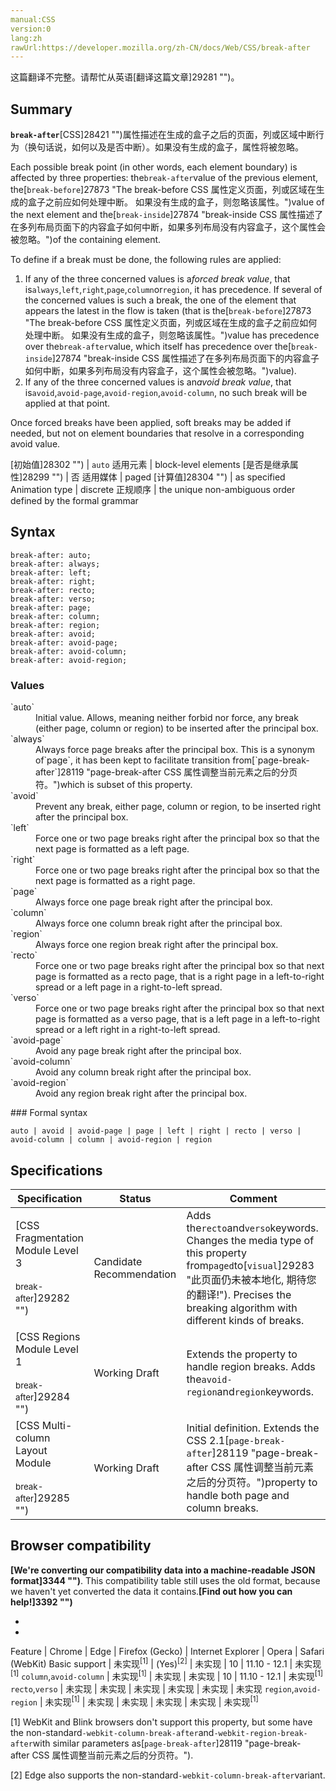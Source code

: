 ```yaml
---
manual:CSS
version:0
lang:zh
rawUrl:https://developer.mozilla.org/zh-CN/docs/Web/CSS/break-after
---
```




这篇翻译不完整。请帮忙从英语[翻译这篇文章]29281 "")。





## Summary<a name="Summary"></a>


**`break-after`**[CSS]28421 "")属性描述在生成的盒子之后的页面，列或区域中断行为（换句话说，如何以及是否中断）。如果没有生成的盒子，属性将被忽略。



Each possible break point (in other words, each element boundary) is affected by three properties: the`break-after`value of the previous element, the[`break-before`]27873 "The break-before CSS 属性定义页面，列或区域在生成的盒子之前应如何处理中断。 如果没有生成的盒子，则忽略该属性。")value of the next element and the[`break-inside`]27874 "break-inside CSS 属性描述了在多列布局页面下的内容盒子如何中断，如果多列布局没有内容盒子，这个属性会被忽略。")of the containing element.



To define if a break must be done, the following rules are applied:


1. If any of the three concerned values is a*forced break value*, that is`always`,`left`,`right`,`page`,`column`or`region`, it has precedence. If several of the concerned values is such a break, the one of the element that appears the latest in the flow is taken (that is the[`break-before`]27873 "The break-before CSS 属性定义页面，列或区域在生成的盒子之前应如何处理中断。 如果没有生成的盒子，则忽略该属性。")value has precedence over the`break-after`value, which itself has precedence over the[`break-inside`]27874 "break-inside CSS 属性描述了在多列布局页面下的内容盒子如何中断，如果多列布局没有内容盒子，这个属性会被忽略。")value).
1. If any of the three concerned values is an*avoid break value*, that is`avoid`,`avoid-page`,`avoid-region`,`avoid-column`, no such break will be applied at that point.


Once forced breaks have been applied, soft breaks may be added if needed, but not on element boundaries that resolve in a corresponding avoid value.


[初始值]28302 "") | `auto` 
适用元素 | block-level elements 
[是否是继承属性]28299 "") | 否 
适用媒体 | paged 
[计算值]28304 "") | as specified 
Animation type | discrete 
正规顺序 | the unique non-ambiguous order defined by the formal grammar 


## Syntax<a name="Syntax"></a>

```
break-after: auto;
break-after: always;
break-after: left;
break-after: right;
break-after: recto;
break-after: verso;
break-after: page;
break-after: column;
break-after: region;
break-after: avoid;
break-after: avoid-page;
break-after: avoid-column;
break-after: avoid-region;
```

### Values<a name="Values"></a>
<dl><dt id=''>`auto`</dt><dd>Initial value. Allows, meaning neither forbid nor force, any break (either page, column or region) to be inserted after the principal box.</dd><dt id=''>`always`</dt><dd>Always force page breaks after the principal box. This is a synonym of`page`, it has been kept to facilitate transition from[`page-break-after`]28119 "page-break-after CSS 属性调整当前元素之后的分页符。")which is subset of this property.</dd><dt id=''>`avoid`</dt><dd>Prevent any break, either page, column or region, to be inserted right after the principal box.</dd><dt id=''>`left`</dt><dd>Force one or two page breaks right after the principal box so that the next page is formatted as a left page.</dd><dt id=''>`right`</dt><dd>Force one or two page breaks right after the principal box so that the next page is formatted as a right page.</dd><dt id=''>`page`</dt><dd>Always force one page break right after the principal box.</dd><dt id=''>`column`</dt><dd>Always force one column break right after the principal box.</dd><dt id=''>`region`<i></i></dt><dd>Always force one region break right after the principal box.</dd><dt id=''>`recto`<i></i></dt><dd>Force one or two page breaks right after the principal box so that next page is formatted as a recto page, that is a right page in a left-to-right spread or a left page in a right-to-left spread.</dd><dt id=''>`verso`<i></i></dt><dd>Force one or two page breaks right after the principal box so that next page is formatted as a verso page, that is a left page in a left-to-right spread or a left right in a right-to-left spread.</dd><dt id=''>`avoid-page`</dt><dd>Avoid any page break right after the principal box.</dd><dt id=''>`avoid-column`</dt><dd>Avoid any column break right after the principal box.</dd><dt id=''>`avoid-region`<i></i></dt><dd>Avoid any region break right after the principal box.</dd></dl>
### Formal syntax<a name="Formal_syntax"></a>

```
auto | avoid | avoid-page | page | left | right | recto | verso | avoid-column | column | avoid-region | region
```

## Specifications<a name="Specifications"></a>

Specification | Status | Comment 
 ---  |  ---  |  ---  | 
[CSS Fragmentation Module Level 3<br></br><small>break-after</small>]29282 "") | Candidate Recommendation | Adds the`recto`and`verso`keywords. Changes the media type of this property from`paged`to[`visual`]29283 "此页面仍未被本地化, 期待您的翻译!"). Precises the breaking algorithm with different kinds of breaks. 
[CSS Regions Module Level 1<br></br><small>break-after</small>]29284 "") | Working Draft | Extends the property to handle region breaks. Adds the`avoid-region`and`region`keywords. 
[CSS Multi-column Layout Module<br></br><small>break-after</small>]29285 "") | Working Draft | Initial definition. Extends the CSS 2.1[`page-break-after`]28119 "page-break-after CSS 属性调整当前元素之后的分页符。")property to handle both page and column breaks. 


## Browser compatibility<a name="Browser_compatibility"></a>


**[We&#39;re converting our compatibility data into a machine-readable JSON format]3344 "")**. This compatibility table still uses the old format, because we haven&#39;t yet converted the data it contains.**[Find out how you can help!]3392 "")**


* 
* 

Feature | Chrome | Edge | Firefox (Gecko) | Internet Explorer | Opera | Safari (WebKit) 
Basic support | 未实现<sup>[1]</sup> | (Yes)<sup>[2]</sup> | 未实现 | 10 | 11.10 - 12.1 | 未实现<sup>[1]</sup> 
`column`,`avoid-column` | 未实现<sup>[1]</sup> | 未实现 | 未实现 | 10 | 11.10 - 12.1 | 未实现<sup>[1]</sup> 
`recto`,`verso`<i></i> | 未实现 | 未实现 | 未实现 | 未实现 | 未实现 | 未实现 
`region`,`avoid-region`<i></i> | 未实现<sup>[1]</sup> | 未实现 | 未实现 | 未实现 | 未实现 | 未实现<sup>[1]</sup> 






[1] WebKit and Blink browsers don&#39;t support this property, but some have the non-standard`-webkit-column-break-after`and`-webkit-region-break-after`with similar parameters as[`page-break-after`]28119 "page-break-after CSS 属性调整当前元素之后的分页符。").



[2] Edge also supports the non-standard`-webkit-column-break-after`variant.




